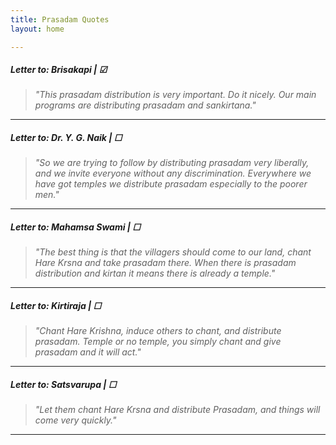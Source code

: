 ```yaml
---
title: Prasadam Quotes
layout: home

---
```

##### Letter to: Brisakapi | &#x2611;
> *"This prasadam distribution is very important. Do it nicely. Our main programs are distributing prasadam and sankirtana."*

***

##### Letter to: Dr. Y. G. Naik | &#x2610;
> *"So we are trying to follow by distributing prasadam very liberally, and we invite everyone without any discrimination. Everywhere we have got temples we distribute prasadam especially to the poorer men."*

***

##### Letter to: Mahamsa Swami | &#x2610;
> *"The best thing is that the villagers should come to our land, chant Hare Krsna and take prasadam there. When there is prasadam distribution and kirtan it means there is already a temple."*

***

##### Letter to: Kirtiraja | &#x2610;
> *"Chant Hare Krishna, induce others to chant, and distribute prasadam. Temple or no temple, you simply chant and give prasadam and it will act."*

***

##### Letter to: Satsvarupa | &#x2610;
> *"Let them chant Hare Krsna and distribute Prasadam, and things will come very quickly."*

***
